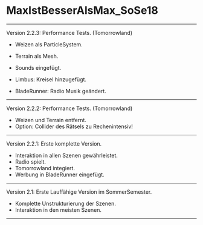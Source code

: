 ﻿# MaxIstBesserAlsMax_SoSe18


***********************************************

Version 2.2.3:
Performance Tests. (Tomorrowland)

- Weizen als ParticleSystem.
- Terrain als Mesh.
- Sounds eingefügt.

- Limbus: Kreisel hinzugefügt.
- BladeRunner: Radio Musik geändert.

***********************************************

Version 2.2.2:
Performance Tests. (Tomorrowland)

- Weizen und Terrain entfernt.
- Option: Collider des Rätsels zu Rechenintensiv!

***********************************************

Version 2.2.1:
Erste komplette Version.

- Interaktion in allen Szenen gewährleistet.
- Radio spielt.
- Tomorrowland integiert. 
- Werbung in BladeRunner eingefügt.

***********************************************

Version 2.1:
Erste Lauffähige Version im SommerSemester. 
- Komplette Unstrukturierung der Szenen.
- Interaktion in den meisten Szenen.

***********************************************